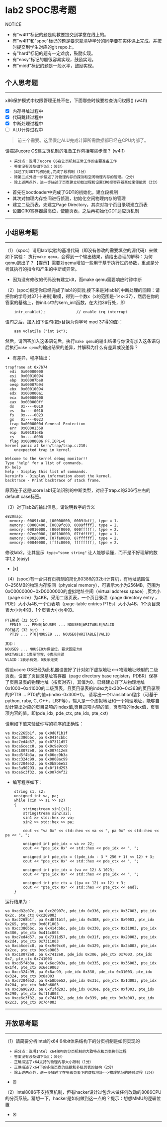 # lab2 SPOC思考题

NOTICE
- 有"w4l1"标记的题是助教要提交到学堂在线上的。
- 有"w4l1"和"spoc"标记的题是要求拿清华学分的同学要在实体课上完成，并按时提交到学生对应的git repo上。
- 有"hard"标记的题有一定难度，鼓励实现。
- 有"easy"标记的题很容易实现，鼓励实现。
- 有"midd"标记的题是一般水平，鼓励实现。

## 个人思考题
---

x86保护模式中权限管理无处不在，下面哪些时候要检查访问权限()  (w4l1)
- [x] 内存寻址过程中
- [x] 代码跳转过程中
- [x] 中断处理过程中
- [ ] ALU计算过程中
 
> 前三个需要。这里假定ALU完成计算所需数据都已经在CPU内部了。


请描述ucore OS建立页机制的准备工作包括哪些步骤？ (w4l1) 
```
  + 采分点：说明了ucore OS在让页机制正常工作的主要准备工作
  - 答案没有涉及如下3点；（0分）
  - 描述了对GDT的初始化,完成了段机制（1分）
  - 除第二点外进一步描述了对物理内存的探测和空闲物理内存的管理。（2分）
  - 除上述两点外，进一步描述了页表建立初始过程和设置CR0控寄存器某位来使能页（3分）

 ```
- 首先在bootloader中完成了GDT的初始化，建立段机制 
- 其次对物理内存空间进行侦测，初始化空闲物理内存的管理
- 建立二级页表，先建立Page Directory，其次对每个页目录项建立页表
- 设置CR0寄存器最高位，使能页表，之后再初始化GDT适应页机制

>  

---

## 小组思考题
---

（1）（spoc）请用lab1实验的基准代码（即没有修改的需要填空的源代码）来做如下实验： 执行`make qemu`，会得到一个输出结果，请给出合理的解释：为何qemu退出了？【提示】需要对qemu增加一些用于基于执行过的参数，重点是分析其执行的指令和产生的中断或异常。 

- 因为没有修改的代码没有建立idt，而make qemu需要响应时钟中断

> 

（2）(spoc)假定你已经完成了lab1的实验,接下来是对lab1的中断处理的回顾：请把你的学号对37(十进制)取模，得到一个数x（x的范围是-1<x<37），然后在你的答案的基础上，修init.c中的kern_init函数，在大约36行处，即

```
    intr_enable();              // enable irq interrupt
```
语句之后，加入如下语句(把x替换为你学号 mod 37得的值)：
```
    asm volatile ("int $x");
```    
然后，请回答加入这条语句后，执行`make qemu`的输出结果与你没有加入这条语句后执行`make qemu`的输出结果的差异，并解释为什么有差异或没差异？ 

- 有差异，程序输出：
```
trapframe at 0x7b74
  edi  0x00000000
  esi  0x00010094
  ebp  0x00007be8
  oesp 0x00007b94
  ebx  0x00010094
  edx  0x000000a1
  ecx  0x00000000
  eax  0x000000ff
  ds   0x----0010
  es   0x----0010
  fs   0x----0023
  gs   0x----0023
  trap 0x0000000d General Protection
  err  0x00001368
  eip  0x00101e8b
  cs   0x----0008
  flag 0x00000006 PF,IOPL=0
kernel panic at kern/trap/trap.c:210:
    unexpected trap in kernel.

Welcome to the kernel debug monitor!!
Type 'help' for a list of commands.
K> help
help - Display this list of commands.
kerninfo - Display information about the kernel.
backtrace - Print backtrace of stack frame.
```
原因在于这是ucore lab1无法识别的中断类型，对应于trap.c的206行左右的default case标签。

> 

（3）对于lab2的输出信息，请说明数字的含义
```
e820map:
  memory: 0009fc00, [00000000, 0009fbff], type = 1.
  memory: 00000400, [0009fc00, 0009ffff], type = 2.
  memory: 00010000, [000f0000, 000fffff], type = 2.
  memory: 07ee0000, [00100000, 07fdffff], type = 1.
  memory: 00020000, [07fe0000, 07ffffff], type = 2.
  memory: 00040000, [fffc0000, ffffffff], type = 2.
```
修改lab2，让其显示` type="some string"` 让人能够读懂，而不是不好理解的数字1,2  (easy) 
- [x]  

> 

（4）(spoc)有一台只有页机制的简化80386的32bit计算机，有地址范围位0~256MB的物理内存空间（physical memory），可表示大小为256MB，范围为0xC0000000~0xD0000000的虚拟地址空间（virtual address space）,页大小（page size）为4KB，采用二级页表，一个页目录项（page directory entry ，PDE）大小为4B,一个页表项（page-table entries PTEs）大小为4B，1个页目录表大小为4KB，1个页表大小为4KB。
```
PTE格式（32 bit） :
  PFN19 ... PFN0|NOUSE9 ... NOUSE0|WRITABLE|VALID
PDE格式（32 bit） :
  PT19 ... PT0|NOUSE9 ... NOUSE0|WRITABLE|VALID
 
其中：
NOUSE9 ... NOUSE0为保留位，要求固定为0
WRITABLE：1表示可写，0表示只读
VLAID：1表示有效，0表示无效
```

假设ucore OS已经为此机器设置好了针对如下虚拟地址<-->物理地址映射的二级页表，设置了页目录基址寄存器（page directory base register，PDBR）保存了页目录表的物理地址（按页对齐），其值为0。已经建立好了从物理地址0x1000~0x41000的二级页表，且页目录表的index为0x300~0x363的页目录项的(PT19 ... PT0)的值=(index-0x300+1)。
请写出一个translation程序（可基于python, ruby, C, C++，LISP等），输入是一个虚拟地址和一个物理地址，能够自动计算出对应的页目录项的index值,页目录项内容的值，页表项的index值，页表项内容的值。即(pde_idx, pde_ctx, pte_idx, pte_cxt)

请用如下值来验证你写的程序的正确性：
```
va 0xc2265b1f, pa 0x0d8f1b1f
va 0xcc386bbc, pa 0x0414cbbc
va 0xc7ed4d57, pa 0x07311d57
va 0xca6cecc0, pa 0x0c9e9cc0
va 0xc18072e8, pa 0x007412e8
va 0xcd5f4b3a, pa 0x06ec9b3a
va 0xcc324c99, pa 0x0008ac99
va 0xc7204e52, pa 0x0b8b6e52
va 0xc3a90293, pa 0x0f1fd293
va 0xce6c3f32, pa 0x007d4f32
```

- 编写程序如下：
```
	string s1, s2;	
	unsigned int va, pa;
	while (cin >> s1 >> s2)
	{
		stringstream sin1(s1);
		stringstream sin2(s2);
		sin1 >> std::hex >> va;
		sin2 >> std::hex >> pa;
		
		cout << "va 0x" << std::hex << va << ", pa 0x" << std::hex << pa << ", ";
		
		unsigned int pde_idx = va >> 22;
		cout << "pde_idx 0x" << std::hex << pde_idx << ", ";
		
		unsigned int pde_ctx = ((pde_idx - 3 * 256 + 1) << 12) + 3;
		cout << "pde_ctx 0x" << std::hex << pde_ctx << ", ";
		
		unsigned int pte_idx = (va >> 12) & 1023;
		cout << "pte_idx 0x" << std::hex << pte_idx << ", ";
		
		unsigned int pte_ctx = ((pa >> 12) << 12) + 3;
		cout << "pte_ctx 0x" << std::hex << pte_ctx << endl; 
	}
```
运行结果为：
```
va 0xcd82c07c, pa 0xc20907c, pde_idx 0x336, pde_ctx 0x37003, pte_idx 0x2c, pte_ctx 0xc209003
va 0xc2265b1f, pa 0xd8f1b1f, pde_idx 0x308, pde_ctx 0x9003, pte_idx 0x265, pte_ctx 0xd8f1003
va 0xcc386bbc, pa 0x414cbbc, pde_idx 0x330, pde_ctx 0x31003, pte_idx 0x386, pte_ctx 0x414c003
va 0xc7ed4d57, pa 0x7311d57, pde_idx 0x31f, pde_ctx 0x20003, pte_idx 0x2d4, pte_ctx 0x7311003
va 0xca6cecc0, pa 0xc9e9cc0, pde_idx 0x329, pde_ctx 0x2a003, pte_idx 0x2ce, pte_ctx 0xc9e9003
va 0xc18072e8, pa 0x7412e8, pde_idx 0x306, pde_ctx 0x7003, pte_idx 0x7, pte_ctx 0x741003
va 0xcd5f4b3a, pa 0x6ec9b3a, pde_idx 0x335, pde_ctx 0x36003, pte_idx 0x1f4, pte_ctx 0x6ec9003
va 0xcc324c99, pa 0x8ac99, pde_idx 0x330, pde_ctx 0x31003, pte_idx 0x324, pte_ctx 0x8a003
va 0xc7204e52, pa 0xb8b6e52, pde_idx 0x31c, pde_ctx 0x1d003, pte_idx 0x204, pte_ctx 0xb8b6003
va 0xc3a90293, pa 0xf1fd293, pde_idx 0x30e, pde_ctx 0xf003, pte_idx 0x290, pte_ctx 0xf1fd003
va 0xce6c3f32, pa 0x7d4f32, pde_idx 0x339, pde_ctx 0x3a003, pte_idx 0x2c3, pte_ctx 0x7d4003
```

---

## 开放思考题

---

（1）请简要分析Intel的x64 64bit体系结构下的分页机制是如何实现的 
```
  + 采分点：说明Intel x64架构的分页机制的大致特点和页表执行过程
  - 答案没有涉及如下3点；（0分）
  - 正确描述了x64支持的物理内存大小限制（1分）
  - 正确描述了x64下的多级页表的级数和多级页表的结构（2分）
  - 除上述两点外，进一步描述了在多级页表下的虚拟地址-->物理地址的映射过程（3分）
 ```
- [x]  

>  

（2）Intel8086不支持页机制，但有hacker设计过包含未做任何改动的8086CPU的分页系统。猜想一下，hacker是如何做到这一点的？提示：想想MMU的逻辑位置

- [x]  

> 

---
